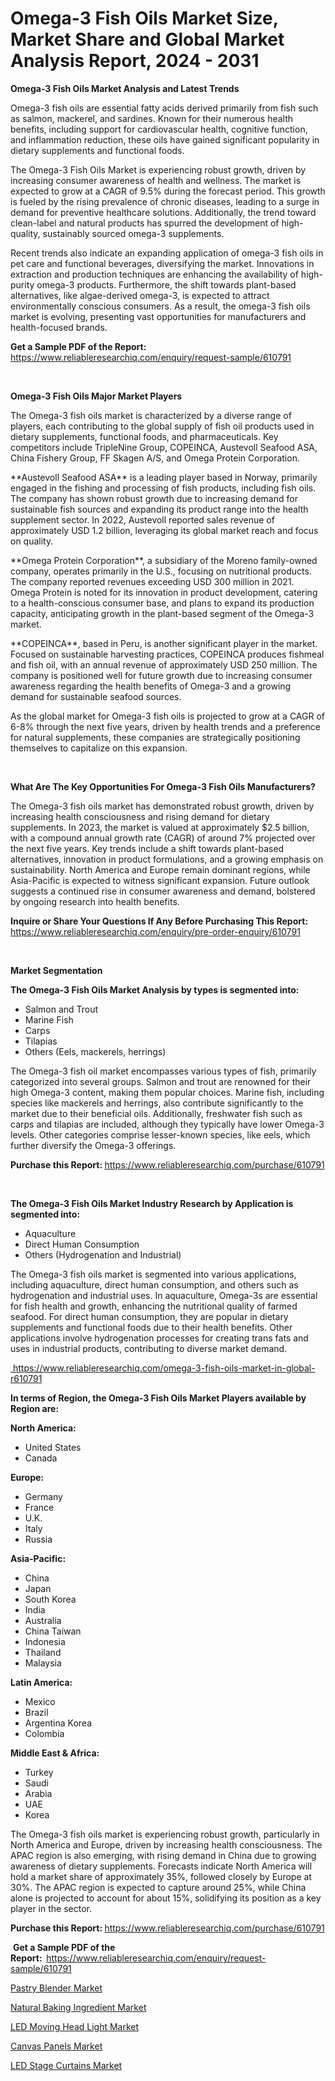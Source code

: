 <p><h1>Omega-3 Fish Oils Market Size, Market Share and Global Market Analysis Report, 2024 - 2031</h1></p><p><strong>Omega-3 Fish Oils Market Analysis and Latest Trends</strong></p>
<p><p>Omega-3 fish oils are essential fatty acids derived primarily from fish such as salmon, mackerel, and sardines. Known for their numerous health benefits, including support for cardiovascular health, cognitive function, and inflammation reduction, these oils have gained significant popularity in dietary supplements and functional foods.</p><p>The Omega-3 Fish Oils Market is experiencing robust growth, driven by increasing consumer awareness of health and wellness. The market is expected to grow at a CAGR of 9.5% during the forecast period. This growth is fueled by the rising prevalence of chronic diseases, leading to a surge in demand for preventive healthcare solutions. Additionally, the trend toward clean-label and natural products has spurred the development of high-quality, sustainably sourced omega-3 supplements.</p><p>Recent trends also indicate an expanding application of omega-3 fish oils in pet care and functional beverages, diversifying the market. Innovations in extraction and production techniques are enhancing the availability of high-purity omega-3 products. Furthermore, the shift towards plant-based alternatives, like algae-derived omega-3, is expected to attract environmentally conscious consumers. As a result, the omega-3 fish oils market is evolving, presenting vast opportunities for manufacturers and health-focused brands.</p></p>
<p><strong>Get a Sample PDF of the Report:&nbsp;</strong> <a href="https://www.reliableresearchiq.com/enquiry/request-sample/610791?utm_campaign=104&utm_medium=2&utm_source=Github&utm_content=ia&utm_term=29092024&utm_id=omega-3-fish-oils">https://www.reliableresearchiq.com/enquiry/request-sample/610791</a></p>
<p>&nbsp;</p>
<p><strong>Omega-3 Fish Oils Major Market Players</strong></p>
<p><p>The Omega-3 fish oils market is characterized by a diverse range of players, each contributing to the global supply of fish oil products used in dietary supplements, functional foods, and pharmaceuticals. Key competitors include TripleNine Group, COPEINCA, Austevoll Seafood ASA, China Fishery Group, FF Skagen A/S, and Omega Protein Corporation.</p><p>**Austevoll Seafood ASA** is a leading player based in Norway, primarily engaged in the fishing and processing of fish products, including fish oils. The company has shown robust growth due to increasing demand for sustainable fish sources and expanding its product range into the health supplement sector. In 2022, Austevoll reported sales revenue of approximately USD 1.2 billion, leveraging its global market reach and focus on quality.</p><p>**Omega Protein Corporation**, a subsidiary of the Moreno family-owned company, operates primarily in the U.S., focusing on nutritional products. The company reported revenues exceeding USD 300 million in 2021. Omega Protein is noted for its innovation in product development, catering to a health-conscious consumer base, and plans to expand its production capacity, anticipating growth in the plant-based segment of the Omega-3 market.</p><p>**COPEINCA**, based in Peru, is another significant player in the market. Focused on sustainable harvesting practices, COPEINCA produces fishmeal and fish oil, with an annual revenue of approximately USD 250 million. The company is positioned well for future growth due to increasing consumer awareness regarding the health benefits of Omega-3 and a growing demand for sustainable seafood sources.</p><p>As the global market for Omega-3 fish oils is projected to grow at a CAGR of 6-8% through the next five years, driven by health trends and a preference for natural supplements, these companies are strategically positioning themselves to capitalize on this expansion.</p></p>
<p>&nbsp;</p>
<p><strong>What Are The Key Opportunities For Omega-3 Fish Oils Manufacturers?</strong></p>
<p><p>The Omega-3 fish oils market has demonstrated robust growth, driven by increasing health consciousness and rising demand for dietary supplements. In 2023, the market is valued at approximately $2.5 billion, with a compound annual growth rate (CAGR) of around 7% projected over the next five years. Key trends include a shift towards plant-based alternatives, innovation in product formulations, and a growing emphasis on sustainability. North America and Europe remain dominant regions, while Asia-Pacific is expected to witness significant expansion. Future outlook suggests a continued rise in consumer awareness and demand, bolstered by ongoing research into health benefits.</p></p>
<p><strong>Inquire or Share Your Questions If Any Before Purchasing This Report:</strong> <a href="https://www.reliableresearchiq.com/enquiry/pre-order-enquiry/610791?utm_campaign=104&utm_medium=2&utm_source=Github&utm_content=ia&utm_term=29092024&utm_id=omega-3-fish-oils">https://www.reliableresearchiq.com/enquiry/pre-order-enquiry/610791</a></p>
<p>&nbsp;</p>
<p><strong>Market Segmentation</strong></p>
<p><strong>The Omega-3 Fish Oils Market Analysis by types is segmented into:</strong></p>
<p><ul><li>Salmon and Trout</li><li>Marine Fish</li><li>Carps</li><li>Tilapias</li><li>Others (Eels, mackerels, herrings)</li></ul></p>
<p><p>The Omega-3 fish oil market encompasses various types of fish, primarily categorized into several groups. Salmon and trout are renowned for their high Omega-3 content, making them popular choices. Marine fish, including species like mackerels and herrings, also contribute significantly to the market due to their beneficial oils. Additionally, freshwater fish such as carps and tilapias are included, although they typically have lower Omega-3 levels. Other categories comprise lesser-known species, like eels, which further diversify the Omega-3 offerings.</p></p>
<p><strong>Purchase this Report:&nbsp;</strong><a href="https://www.reliableresearchiq.com/purchase/610791?utm_campaign=104&utm_medium=2&utm_source=Github&utm_content=ia&utm_term=29092024&utm_id=omega-3-fish-oils">https://www.reliableresearchiq.com/purchase/610791</a></p>
<p>&nbsp;</p>
<p><strong>The Omega-3 Fish Oils Market Industry Research by Application is segmented into:</strong></p>
<p><ul><li>Aquaculture</li><li>Direct Human Consumption</li><li>Others (Hydrogenation and Industrial)</li></ul></p>
<p><p>The Omega-3 fish oils market is segmented into various applications, including aquaculture, direct human consumption, and others such as hydrogenation and industrial uses. In aquaculture, Omega-3s are essential for fish health and growth, enhancing the nutritional quality of farmed seafood. For direct human consumption, they are popular in dietary supplements and functional foods due to their health benefits. Other applications involve hydrogenation processes for creating trans fats and uses in industrial products, contributing to diverse market demand.</p></p>
<p><a href="https://www.reliableresearchiq.com/omega-3-fish-oils-market-in-global-r610791?utm_campaign=104&utm_medium=2&utm_source=Github&utm_content=ia&utm_term=29092024&utm_id=omega-3-fish-oils">&nbsp;https://www.reliableresearchiq.com/omega-3-fish-oils-market-in-global-r610791</a></p>
<p><strong>In terms of Region, the Omega-3 Fish Oils Market Players available by Region are:</strong></p>
<p>
    <p> <strong> North America: </strong>
        <ul>
            <li>United States</li>
            <li>Canada</li>
        </ul>
        </p> 
    <p> <strong> Europe: </strong>
        <ul>
            <li>Germany</li>
            <li>France</li>
            <li>U.K.</li>
            <li>Italy</li>
            <li>Russia</li>
        </ul>
        </p> 
    <p> <strong> Asia-Pacific: </strong>
        <ul>
            <li>China</li>
            <li>Japan</li>
            <li>South Korea</li>
            <li>India</li>
            <li>Australia</li>
            <li>China Taiwan</li>
            <li>Indonesia</li>
            <li>Thailand</li>
            <li>Malaysia</li>
        </ul>
        </p> 
    <p> <strong> Latin America: </strong>
        <ul>
            <li>Mexico</li>
            <li>Brazil</li>
            <li>Argentina Korea</li>
            <li>Colombia</li>
        </ul>
        </p> 
    <p> <strong> Middle East & Africa: </strong>
        <ul>
            <li>Turkey</li>
            <li>Saudi</li>
            <li>Arabia</li>
            <li>UAE</li>
            <li>Korea</li>
        </ul>
    </p>
    </p>
<p><p>The Omega-3 fish oils market is experiencing robust growth, particularly in North America and Europe, driven by increasing health consciousness. The APAC region is also emerging, with rising demand in China due to growing awareness of dietary supplements. Forecasts indicate North America will hold a market share of approximately 35%, followed closely by Europe at 30%. The APAC region is expected to capture around 25%, while China alone is projected to account for about 15%, solidifying its position as a key player in the sector.</p></p>
<p><strong>Purchase this Report: </strong><a href="https://www.reliableresearchiq.com/purchase/610791?utm_campaign=104&utm_medium=2&utm_source=Github&utm_content=ia&utm_term=29092024&utm_id=omega-3-fish-oils">https://www.reliableresearchiq.com/purchase/610791</a></p>
<p>&nbsp;<strong>Get a Sample PDF of the Report:&nbsp;&nbsp;</strong><a href="https://www.reliableresearchiq.com/enquiry/request-sample/610791?utm_campaign=104&utm_medium=2&utm_source=Github&utm_content=ia&utm_term=29092024&utm_id=omega-3-fish-oils">https://www.reliableresearchiq.com/enquiry/request-sample/610791</a></p>
<p><strong></strong></p>
<p><p><a href="https://www.linkedin.com/pulse/charting-future-comprehensive-analysis-global-pastry-blender-r950c?utm_campaign=104&utm_medium=2&utm_source=Github&utm_content=ia&utm_term=29092024&utm_id=omega-3-fish-oils">Pastry Blender Market</a></p><p><a href="https://github.com/MelgarBasny/Market-Research-Report-List-1/blob/main/natural-baking-ingredient-market.md?utm_campaign=104&utm_medium=2&utm_source=Github&utm_content=ia&utm_term=29092024&utm_id=omega-3-fish-oils">Natural Baking Ingredient Market</a></p><p><a href="https://issuu.com/reportprime-2/docs/led-moving-head-light-market-size-2_a90d6c9a3fbe5c?utm_campaign=104&utm_medium=2&utm_source=Github&utm_content=ia&utm_term=29092024&utm_id=omega-3-fish-oils">LED Moving Head Light Market</a></p><p><a href="https://www.linkedin.com/pulse/canvas-panels-market-growth-segmentation-regional-analysis--zxjlc?utm_campaign=104&utm_medium=2&utm_source=Github&utm_content=ia&utm_term=29092024&utm_id=omega-3-fish-oils">Canvas Panels Market</a></p><p><a href="https://issuu.com/reportprime-2/docs/led-stage-curtains-market-size-2030_fa530fa7601166?utm_campaign=104&utm_medium=2&utm_source=Github&utm_content=ia&utm_term=29092024&utm_id=omega-3-fish-oils">LED Stage Curtains Market</a></p></p>
